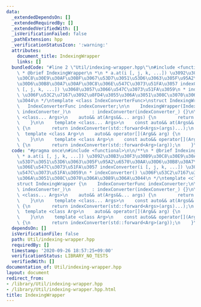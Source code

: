 ```yaml
---
data:
  _extendedDependsOn: []
  _extendedRequiredBy: []
  _extendedVerifiedWith: []
  _isVerificationFailed: false
  _pathExtension: hpp
  _verificationStatusIcon: ':warning:'
  attributes:
    document_title: IndexingWrapper
    links: []
  bundledCode: "#line 2 \"Util/indexing-wrapper.hpp\"\n#include <functional>\n\n/**\n\
    \ * @brief IndexingWrapper\n *\n * a.at(i [, j, k, ...]) \u3092\u30B3\u30F3\u30B9\
    \u30C8\u30E9\u30AF\u30BF\u3067\u53D7\u3051\u53D6\u3063\u305F\u95A2\u6570\u30AA\
    \u30D6\u30B8\u30A7\u30AF\u30C8\u306E\u547C\u3073\u51FA\u3057 indexConverter(i\
    \ [, j, k, ...]) \u3068\u3057\u3066\u547C\u3073\u51FA\u3059\n * indexConverter()\
    \ \u306F\u53C2\u7167\u3092\u8FD4\u3055\u306A\u3051\u308C\u3070\u306A\u3089\u306A\
    \u3044\n */\ntemplate <class IndexConverterFunc>\nstruct IndexingWrapper {\n \
    \   IndexConverterFunc indexConverter;\n\n    IndexingWrapper(IndexConverterFunc\
    \ indexConverter_)\n        : indexConverter(indexConverter_) {}\n\n    template\
    \ <class... Args>\n    auto&& at(Args&&... args) {\n        return indexConverter(std::forward<Args>(args)...);\n\
    \    }\n\n    template <class... Args>\n    const auto&& at(Args&&... args) const\
    \ {\n        return indexConverter(std::forward<Args>(args)...);\n    }\n\n  \
    \  template <class Arg>\n    auto&& operator[](Arg&& arg) {\n        return indexConverter(std::forward<Arg>(arg));\n\
    \    }\n\n    template <class Arg>\n    const auto&& operator[](Arg&& arg) const\
    \ {\n        return indexConverter(std::forward<Arg>(arg));\n    }\n};\n"
  code: "#pragma once\n#include <functional>\n\n/**\n * @brief IndexingWrapper\n *\n\
    \ * a.at(i [, j, k, ...]) \u3092\u30B3\u30F3\u30B9\u30C8\u30E9\u30AF\u30BF\u3067\
    \u53D7\u3051\u53D6\u3063\u305F\u95A2\u6570\u30AA\u30D6\u30B8\u30A7\u30AF\u30C8\
    \u306E\u547C\u3073\u51FA\u3057 indexConverter(i [, j, k, ...]) \u3068\u3057\u3066\
    \u547C\u3073\u51FA\u3059\n * indexConverter() \u306F\u53C2\u7167\u3092\u8FD4\u3055\
    \u306A\u3051\u308C\u3070\u306A\u3089\u306A\u3044\n */\ntemplate <class IndexConverterFunc>\n\
    struct IndexingWrapper {\n    IndexConverterFunc indexConverter;\n\n    IndexingWrapper(IndexConverterFunc\
    \ indexConverter_)\n        : indexConverter(indexConverter_) {}\n\n    template\
    \ <class... Args>\n    auto&& at(Args&&... args) {\n        return indexConverter(std::forward<Args>(args)...);\n\
    \    }\n\n    template <class... Args>\n    const auto&& at(Args&&... args) const\
    \ {\n        return indexConverter(std::forward<Args>(args)...);\n    }\n\n  \
    \  template <class Arg>\n    auto&& operator[](Arg&& arg) {\n        return indexConverter(std::forward<Arg>(arg));\n\
    \    }\n\n    template <class Arg>\n    const auto&& operator[](Arg&& arg) const\
    \ {\n        return indexConverter(std::forward<Arg>(arg));\n    }\n};\n"
  dependsOn: []
  isVerificationFile: false
  path: Util/indexing-wrapper.hpp
  requiredBy: []
  timestamp: '2020-09-26 18:57:25+09:00'
  verificationStatus: LIBRARY_NO_TESTS
  verifiedWith: []
documentation_of: Util/indexing-wrapper.hpp
layout: document
redirect_from:
- /library/Util/indexing-wrapper.hpp
- /library/Util/indexing-wrapper.hpp.html
title: IndexingWrapper
---
```

